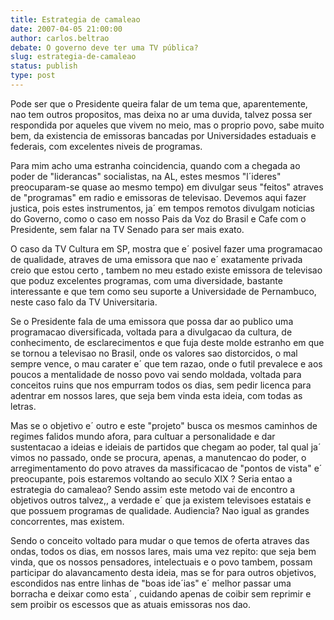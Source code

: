 ```yaml
---
title: Estrategia de camaleao
date: 2007-04-05 21:00:00
author: carlos.beltrao
debate: O governo deve ter uma TV pública?
slug: estrategia-de-camaleao
status: publish 
type: post
---
```


Pode ser que o Presidente queira falar de um tema que, aparentemente, nao tem outros propositos, mas deixa no ar uma duvida, talvez possa ser respondida por aqueles que vivem no meio, mas o proprio povo, sabe muito bem, da existencia de emissoras bancadas por Universidades estaduais e federais, com excelentes niveis de programas.  

Para mim acho uma estranha coincidencia, quando com a chegada ao poder de "liderancas" socialistas, na AL, estes mesmos "l´ideres" preocuparam-se quase ao mesmo tempo) em divulgar seus "feitos" atraves de "programas" em radio e emissoras de televisao. Devemos aqui fazer justica, pois estes instrumentos, ja´ em tempos remotos divulgam noticias do Governo, como o caso em nosso Pais da Voz do Brasil e Cafe com o Presidente, sem falar na TV Senado para ser mais exato.  

O caso da TV Cultura em SP, mostra que e´ posivel fazer uma programacao de qualidade, atraves de uma emissora que nao e´ exatamente privada creio que estou certo , tambem no meu estado existe emissora de televisao que poduz excelentes programas, com uma diversidade, bastante interessante e que tem como seu suporte a Universidade de Pernambuco, neste caso falo da TV Universitaria.  

Se o Presidente fala de uma emissora que possa dar ao publico uma programacao diversificada, voltada para a divulgacao da cultura, de conhecimento, de esclarecimentos e que fuja deste molde estranho em que se tornou a televisao no Brasil, onde os valores sao distorcidos, o mal sempre vence, o mau carater e´ que tem razao, onde o futil prevalece e aos poucos a mentalidade de nosso povo vai sendo moldada, voltada para conceitos ruins que nos empurram todos os dias, sem pedir licenca para adentrar em nossos lares, que seja bem vinda esta ideia, com todas as letras.  

Mas se o objetivo e´ outro e este "projeto" busca os mesmos caminhos de regimes falidos mundo afora, para cultuar a personalidade e dar sustentacao a ideias e ideiais de partidos que chegam ao poder, tal qual ja´ vimos no passado, onde se procura, apenas, a manutencao do poder, o arregimentamento do povo atraves da massificacao de "pontos de vista" e´ preocupante, pois estaremos voltando ao seculo XIX ? Seria entao a estrategia do camaleao? Sendo assim este metodo vai de encontro a objetivos outros talvez,, a verdade e´ que ja existem televisoes estatais e que possuem programas de qualidade. Audiencia? Nao igual as grandes concorrentes, mas existem.  

Sendo o conceito voltado para mudar o que temos de oferta atraves das ondas, todos os dias, em nossos lares, mais uma vez repito: que seja bem vinda, que os nossos pensadores, intelectuais e o povo tambem, possam participar do alavancamento desta ideia, mas se for para outros objetivos, escondidos nas entre linhas de "boas ide´ias" e´ melhor passar uma borracha e deixar como esta´ , cuidando apenas de coibir sem reprimir e sem proibir os escessos que as atuais emissoras nos dao.  

